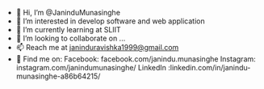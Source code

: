 - 👋 Hi, I’m @JaninduMunasinghe
- 👀 I’m interested in develop software and web application
- 🌱 I’m currently learning at SLIIT
- 💞️ I’m looking to collaborate on ...
- 📫 Reach me at janinduravishka1999@gmail.com
- 🔎 Find me on:
     Facebook: facebook.com/janindu.munasinghe
     Instagram: instagram.com/janindumunasinghe/
     LinkedIn :linkedin.com/in/janindu-munasinghe-a86b64215/

<!---
JaninduMunasinghe/JaninduMunasinghe is a ✨ special ✨ repository because its `README.md` (this file) appears on your GitHub profile.
You can click the Preview link to take a look at your changes.
--->

